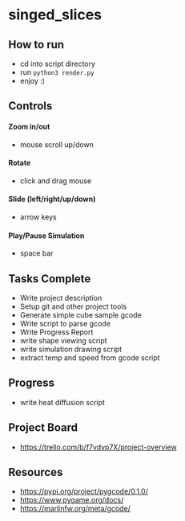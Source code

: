 # singed_slices

## How to run
- cd into script directory
- run `python3 render.py`
- enjoy :\)

## Controls
#### Zoom in/out
- mouse scroll up/down
#### Rotate
- click and drag mouse
#### Slide (left/right/up/down)
- arrow keys
#### Play/Pause Simulation
- space bar

## Tasks Complete
- Write project description
- Setup git and other project tools
- Generate simple cube sample gcode
- Write script to parse gcode
- Write Progress Report
- write shape viewing script
- write simulation drawing script
- extract temp and speed from gcode script

## Progress
- write heat diffusion script

## Project Board 
- https://trello.com/b/f7vdvp7X/project-overview

## Resources
- https://pypi.org/project/pygcode/0.1.0/
- https://www.pygame.org/docs/
- https://marlinfw.org/meta/gcode/
